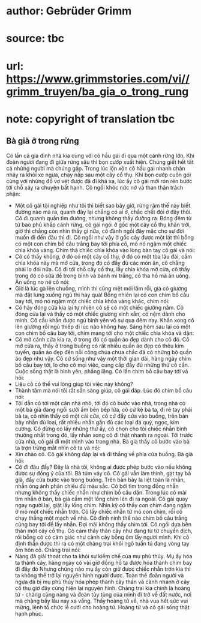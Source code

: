 # author: Gebrüder Grimm
# source: tbc
# url: https://www.grimmstories.com/vi//grimm_truyen/ba_gia_o_trong_rung
# note: copyright of translation tbc

## Bà già ở trong rừng 

Có lần cả gia đình nhà kia cùng với cô hầu gái đi qua một cánh rừng lớn.
Khi đoàn người đang đi giữa rừng sâu thì bọn cướp xuất hiện. Chúng giết
hết tất cả những người mà chúng gặp. Trong lúc lộn xộn cô hầu gái nhanh
chân nhảy ra khỏi xe ngựa, chạy nấp sau một cây cổ thụ.
Khi bọn cướp cuốn gói cùng với những đồ vơ vét được đã đi khá xa, lúc ấy
cô gái mới rón rén bước tới chỗ xảy ra chuyện bất hạnh. Cô ngồi khóc nức
nở và than thân trách phận:
- Một cô gái tội nghiệp như tôi thì biết sao bây giờ, rừng rậm thế này
biết đường nào mà ra, quanh đây lại chẳng có ai ở, chắc chết đói ở đây
thôi.
Cô đi quanh quẩn tìm đường, nhưng không thấy đường ra. Bóng đêm từ từ
bao phủ khắp cánh rừng, cô gái ngồi ở gốc một cây cổ thụ khấn trời, giờ
thì chẳng còn nhìn thấy gì nữa, cô đành ngồi đây mặc cho sự đời muốn đi
đến đâu thì đi.
Cô ngồi như vậy ở gốc cây được một lát thì bỗng có một con chim bồ câu
trắng bay tới phía cô, mỏ nó ngậm một chiếc chìa khóa vàng. Chim thả
chiếc chìa khóa vào lòng bàn tay cô gái và nói:
- Cô có thấy không, ở đó có một cây cổ thụ, ở đó có một tòa lâu đài, cầm
chìa khóa này mà mở cửa, trong đó có đầy đủ các món ăn, cô chẳng phải lo
đói nữa.
Cô đi tới chỗ cây cổ thụ, lấy chìa khóa mở cửa, cô thấy trong đó có sữa
để trong bình và bánh mì trắng, cô tha hồ mà ăn uống. Ăn uống no nê cô
nói:
- Giờ là lúc gà lên chuồng, mình thì cũng mệt mỏi lắm rồi, giá có giường
mà đặt lưng xuống ngủ thì hay quá!
Bỗng nhiên lại có con chim bồ câu bay tới, mỏ nó ngậm một chiếc chìa
khóa vàng khác, chim nói:
- Cô hãy đóng cửa kia lại tự nhiên cô sẽ có một chiếc giường nằm.
Cô đóng cửa lại và thấy có một chiếc giường xinh xắn, có nệm dành cho
mình. Cô cầu khấn được ngủ bình yên vô sự qua đêm nay. Khấn xong cô lên
giường rồi ngủ thiếp đi lúc nào không hay.
Sáng hôm sau lại có một con chim bồ câu bay tới, chim mang tới cho một
chiếc chìa khóa và dặn:
- Cô mở cánh cửa kia ra, ở trong đó có quần áo đẹp dành cho cô đó.
Cô mở cửa ra, thấy ở trong buồng có rất nhiều quần áo đẹp có thêu kim
tuyến, quần áo đẹp đến nỗi công chúa chưa chắc đã có những bộ quần áo
đẹp như vậy.
Cô cứ sống như vậy một thời gian dài, hàng ngày chim bồ câu bay tới, lo
cho cô mọi việc, cung cấp đầy đủ những thứ cô cần. Cuộc sống thật là
bình yên, phẳng lặng.
Có lần chim bồ câu bay tới và hỏi:
- Liệu cô có thể vui lòng giúp tôi việc này không?
- Thành tâm mà nói tôi rất sẵn sàng giúp, cô gái đáp.
Lúc đó chim bồ câu nói:
- Tôi dẫn cô tới một căn nhà nhỏ, tới đó cô bước vào nhà, trong nhà có
một bà già đang ngồi sưởi ấm bên bếp lửa, cô cứ kệ bà ta, đi rẽ tay phải
bà ta, cô nhìn thấy có một cái cửa, cô cứ đẩy cửa vào buồng, trên bàn
bày nhẫn đủ loại, rất nhiều nhẫn gắn đủ các loại đá quý, ngọc, kim
cương. Cô đừng có lấy những thứ ấy, cô chọn cho tôi chiếc nhẫn bình
thường nhất trong đó, lấy nhẫn xong cô đi thật nhanh ra ngoài.
Tới trước cửa nhà, cô gái đi một mình vào trong nhà. Bà già thấy cô bước
vào bà ta trợn trừng mắt nhìn cô ta và nói:
- Xin chào cô.
Cô gái không đáp lại và đi thẳng về phía cửa buồng. Bà già hỏi:
- Cô đi đâu đấy? Đây là nhà tôi, không ai được phép bước vào nếu không
được sự đồng ý của tôi.
Bà túm váy cô. Cô gái vẫn làm thinh, gạt tay bà già, đẩy cửa bước vào
trong buồng. Trên bàn bày la liệt toàn là nhẫn, nhẫn óng ánh phản chiếu
đủ màu sắc. Cô bới tìm trong đống nhẫn nhưng không thấy chiếc nhẫn như
chim bồ câu dặn.
Trong lúc cô mải tìm nhẫn ở bàn, bà già cầm một lồng chim lén đi ra
ngoài. Cô gái quay ngay người lại, giật lấy lồng chim. Nhìn kỹ cô thấy
con chim đang ngậm ở mỏ một chiếc nhẫn trơn. Cô lấy chiếc nhẫn từ mỏ con
chim, rồi cô chạy thẳng một mạch về nhà. Cô đinh ninh thế nào chim bồ
câu trắng cũng bay tới để lấy nhẫn. Đợi mãi không thấy chim tới. Cô ngồi
dựa bên thân một cây cổ thụ. Cô cảm thấy thân cây như đang từ từ chuyển
dịch, rồi bỗng cô có cảm giác như cành cây bỗng ôm lấy người mình. Khi
cô định thần được thì ra có một chàng trai khôi ngô tuấn tú đang vòng
tay ôm hôn cô. Chàng trai nói:
- Nàng đã giải thoát cho ta khỏi sự kiềm chế của mụ phù thủy. Mụ ấy hóa
ta thành cây, hàng ngày có vài giờ đồng hồ ta được hóa thành chim bay đi
đây đó Nhưng chừng nào mụ ấy còn giữ được chiếc nhẫn trơn kia thì ta
không thể trở lại nguyên hình người được.
Toàn thể đoàn người và ngựa đã bị mụ phù thủy hóa phép thành cây thần và
cành nhánh ở cây cổ thụ giờ đây cũng hiện lại nguyên hình. Chàng trai
kia chính là hoàng tử - chàng cùng nàng và đoàn tùy tùng của mình đi trở
về đất nước, nơi mà chàng bấy lâu nay xa vắng. Thấy hoàng tử về, nhà vua
hết sức vui mừng, lệnh tổ chức lễ cưới cho hoàng tử. Hoàng tử và cô gái
sống thật hạnh phúc.
